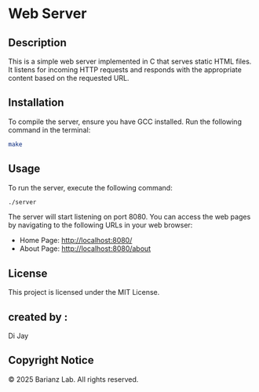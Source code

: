 # Web Server

## Description
This is a simple web server implemented in C that serves static HTML files. It listens for incoming HTTP requests and responds with the appropriate content based on the requested URL.

## Installation
To compile the server, ensure you have GCC installed. Run the following command in the terminal:

```bash
make
```

## Usage
To run the server, execute the following command:

```bash
./server
```

The server will start listening on port 8080. You can access the web pages by navigating to the following URLs in your web browser:

- Home Page: [http://localhost:8080/](http://localhost:8080/)
- About Page: [http://localhost:8080/about](http://localhost:8080/about)

## License
This project is licensed under the MIT License.
## created by :
Di Jay 

## Copyright Notice
© 2025 Barianz Lab. All rights reserved.
